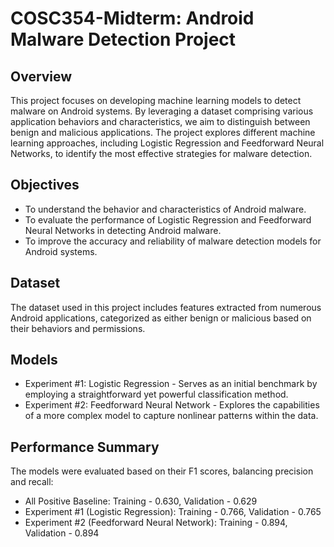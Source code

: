 # COSC354-Midterm: Android Malware Detection Project

## Overview
This project focuses on developing machine learning models to detect malware on Android systems. By leveraging a dataset comprising various application behaviors and characteristics, we aim to distinguish between benign and malicious applications. The project explores different machine learning approaches, including Logistic Regression and Feedforward Neural Networks, to identify the most effective strategies for malware detection.

## Objectives
- To understand the behavior and characteristics of Android malware.
- To evaluate the performance of Logistic Regression and Feedforward Neural Networks in detecting Android malware.
- To improve the accuracy and reliability of malware detection models for Android systems.
## Dataset
The dataset used in this project includes features extracted from numerous Android applications, categorized as either benign or malicious based on their behaviors and permissions.

## Models
- Experiment #1: Logistic Regression - Serves as an initial benchmark by employing a straightforward yet powerful classification method.
- Experiment #2: Feedforward Neural Network - Explores the capabilities of a more complex model to capture nonlinear patterns within the data.
## Performance Summary
The models were evaluated based on their F1 scores, balancing precision and recall:

- All Positive Baseline: Training - 0.630, Validation - 0.629
- Experiment #1 (Logistic Regression): Training - 0.766, Validation - 0.765
- Experiment #2 (Feedforward Neural Network): Training - 0.894, Validation - 0.894

